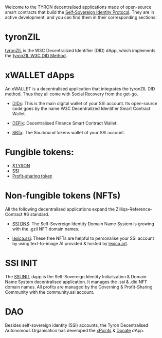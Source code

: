 Welcome to the TYRON decentralised applications made of open-source smart contracts that build the [Self-Sovereign Identity Protocol](https://tyron.network/ssiprotocol). They are in active development, and you can find them in their corresponding sections:

# tyronZIL

[tyronZIL](./DID) is the W3C Decentralized Identifier (DID) dApp, which implements the [tyronZIL W3C DID Method](https://tyronzil.com).

# xWALLET dApps

An xWALLET is a decentralised application that integrates the tyronZIL DID method. Thus they all come with Social Recovery from the get-go.

- [DIDx](./DID/dApps/xWallets/DIDxWallet): This is the main digital wallet of your SSI account. Its open-source code goes by the name W3C Decentralized Identifier Smart Contract Wallet.

- [DEFIx](./DID/dApps/xWallets/DEFIxWallet/README.md): Decentralised Finance Smart Contract Wallet.

- [SBTx](./DID/dApps/xWallets/SBTxWallet): The Soulbound tokens wallet of your SSI account.

# Fungible tokens:

- [$TYRON](./FUNGIBLE_TOKENS/TYRON)
- [S$I](./FUNGIBLE_TOKENS/SSIDOLLAR)
- [Profit-sharing token](./PST) 

# Non-fungible tokens (NFTs)

All the following decentralised applications expand the Zilliqa-Reference-Contract #6 standard.

- [SSI DNS](./NON_FUNGIBLE_TOKENS/SSIDNS): The Self-Sovereign Identity Domain Name System is growing with the .gzil NFT domain names.

- [lexica.ssi](./LEXICA_SSI): These free NFTs are helpful to personalise your SSI account by using text-to-image AI provided & hosted by [lexica.art](https://lexica.art).

# SSI INIT

The [SSI INIT](./DID/dApps/Init) dapp is the Self-Sovereign Identity Initialization & Domain Name System decentralised application. It manages the .ssi & .did NFT domain names. All profits are managed by the Governing & Profit-Sharing Community with the community.ssi account.

# DAO

Besides self-sovereign identity (SSI) accounts, the Tyron Decentralised Autonomous Organisation has developed the [xPoints](DAO/xpoints.tyron.scilla) & [Donate](DAO/donate.tyron.scilla) dApp.